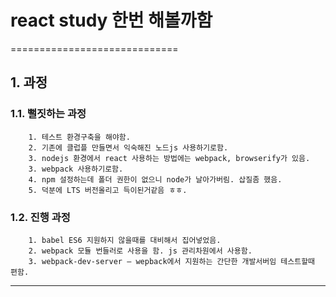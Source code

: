 # react study 한번 해볼까함

=============================

## 1. 과정
### 1.1. 뻘짓하는 과정
        1. 테스트 환경구축을 해야함.
        2. 기존에 클럽플 만들면서 익숙해진 노드js 사용하기로함.
        3. nodejs 환경에서 react 사용하는 방법에는 webpack, browserify가 있음.
        3. webpack 사용하기로함.
        4. npm 설정하는데 폴더 권한이 없으니 node가 날아가버림. 삽질좀 했음.
        5. 덕분에 LTS 버전올리고 득이된거같음 ㅎㅎ.
### 1.2. 진행 과정
        1. babel ES6 지원하지 않을때를 대비해서 집어넣었음.
        2. webpack 모듈 번들러로 사용을 함. js 관리차원에서 사용함.
        3. webpack-dev-server – wepback에서 지원하는 간단한 개발서버임 테스트할때 편함.



****
